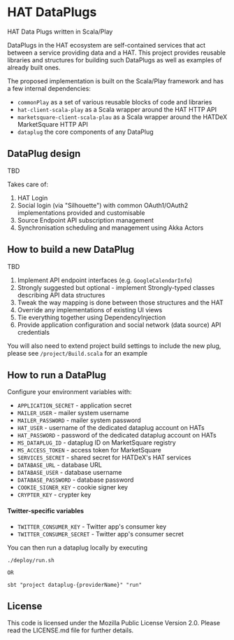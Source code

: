 # HAT DataPlugs

HAT Data Plugs written in Scala/Play

DataPlugs in the HAT ecosystem are self-contained services that act 
between a service providing data and a HAT. This project provides 
reusable libraries and structures for building such DataPlugs as well as
examples of already built ones.

The proposed implementation is built on the Scala/Play framework and
has a few internal dependencies:

- `commonPlay` as a set of various reusable blocks of code and libraries
- `hat-client-scala-play` as a Scala wrapper around the HAT HTTP API
- `marketsquare-client-scala-plau` as a Scala wrapper around the HATDeX MarketSquare HTTP API
- `dataplug` the core components of any DataPlug

## DataPlug design

TBD

Takes care of:
1. HAT Login
2. Social login (via "Silhouette") with common OAuth1/OAuth2 implementations provided and customisable
3. Source Endpoint API subscription management
4. Synchronisation scheduling and management using Akka Actors

## How to build a new DataPlug

TBD

1. Implement API endpoint interfaces (e.g. `GoogleCalendarInfo`)
2. Strongly suggested but optional - implement Strongly-typed classes describing API data structures
3. Tweak the way mapping is done between those structures and the HAT
4. Override any implementations of existing UI views
5. Tie everything together using DependencyInjection
6. Provide application configuration and social network (data source) API credentials

You will also need to extend project build settings to include the new plug, please see `/project/Build.scala` for an example

## How to run a DataPlug

Configure your environment variables with:

- `APPLICATION_SECRET` - application secret
- `MAILER_USER` - mailer system username
- `MAILER_PASSWORD` - mailer system password
- `HAT_USER` - username of the dedicated dataplug account on HATs
- `HAT_PASSWORD` - password of the dedicated dataplug account on HATs
- `MS_DATAPLUG_ID` - dataplug ID on MarketSquare registry
- `MS_ACCESS_TOKEN` - access token for MarketSquare
- `SERVICES_SECRET` - shared secret for HATDeX's HAT services
- `DATABASE_URL` - database URL
- `DATABASE_USER` - database username
- `DATABASE_PASSWORD` - database password
- `COOKIE_SIGNER_KEY` - cookie signer key
- `CRYPTER_KEY` - crypter key

#### Twitter-specific variables
- `TWITTER_CONSUMER_KEY` - Twitter app's consumer key
- `TWITTER_CONSUMER_SECRET` - Twitter app's consumer secret

You can then run a dataplug locally by executing

    ./deploy/run.sh
    
    OR
    
    sbt "project dataplug-{providerName}" "run"
    
## License
This code is licensed under the Mozilla Public License Version 2.0. 
Please read the LICENSE.md file for further details.
